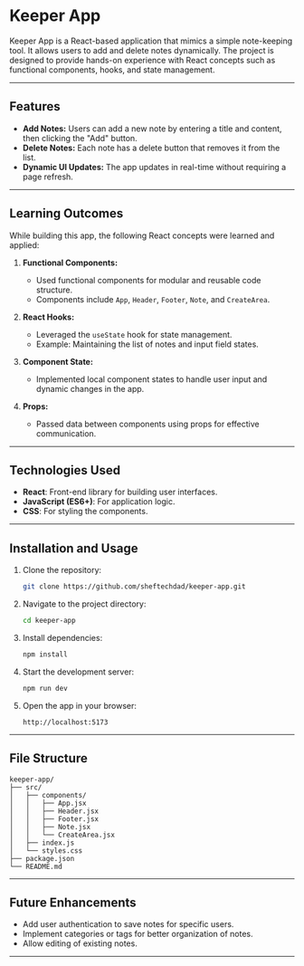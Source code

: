 
# Keeper App

Keeper App is a React-based application that mimics a simple note-keeping tool. It allows users to add and delete notes dynamically. The project is designed to provide hands-on experience with React concepts such as functional components, hooks, and state management.

----------

## Features

-   **Add Notes:** Users can add a new note by entering a title and content, then clicking the "Add" button.
-   **Delete Notes:** Each note has a delete button that removes it from the list.
-   **Dynamic UI Updates:** The app updates in real-time without requiring a page refresh.

----------

## Learning Outcomes

While building this app, the following React concepts were learned and applied:

1.  **Functional Components:**
    
    -   Used functional components for modular and reusable code structure.
    -   Components include `App`, `Header`, `Footer`, `Note`, and `CreateArea`.
2.  **React Hooks:**
    
    -   Leveraged the `useState` hook for state management.
    -   Example: Maintaining the list of notes and input field states.
3.  **Component State:**
    
    -   Implemented local component states to handle user input and dynamic changes in the app.
4.  **Props:**
    
    -   Passed data between components using props for effective communication.

----------

## Technologies Used

-   **React**: Front-end library for building user interfaces.
-   **JavaScript (ES6+)**: For application logic.
-   **CSS**: For styling the components.

----------

## Installation and Usage

1.  Clone the repository:
    
    ```bash
    git clone https://github.com/sheftechdad/keeper-app.git
    
    ```
    
2.  Navigate to the project directory:
    
    ```bash
    cd keeper-app
    
    ```
    
3.  Install dependencies:
    
    ```bash
    npm install
    
    ```
    
4.  Start the development server:
    
    ```bash
    npm run dev
    
    ```
    
5.  Open the app in your browser:
    
    ```
    http://localhost:5173
    
    ```
    

----------

## File Structure

```
keeper-app/
├── src/
│   ├── components/
│   │   ├── App.jsx
│   │   ├── Header.jsx
│   │   ├── Footer.jsx
│   │   ├── Note.jsx
│   │   └── CreateArea.jsx
│   ├── index.js
│   └── styles.css
├── package.json
└── README.md

```

----------

## Future Enhancements

-   Add user authentication to save notes for specific users.
-   Implement categories or tags for better organization of notes.
-   Allow editing of existing notes.

----------
